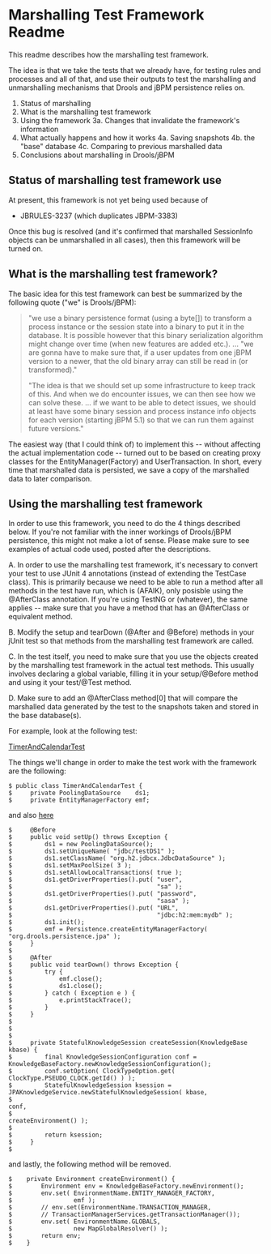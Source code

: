 
Marshalling Test Framework Readme
=================================

This readme describes how the marshalling test framework.

The idea is that we take the tests that we already have, for testing rules and processes and all of that, and use their outputs to test the marshalling and unmarshalling mechanisms that Drools and jBPM persistence relies on.

 1.    Status of marshalling
 2.    What is the marshalling test framework
 3.    Using the framework
 3a.    Changes that invalidate the framework's information
 4.    What actually happens and how it works
 4a.    Saving snapshots
 4b.    the "base" database
 4c.    Comparing to previous marshalled data
 5.    Conclusions about marshalling in Drools/jBPM


Status of marshalling test framework use
-------------------------------------------

At present, this framework is not yet being used because of 
- JBRULES-3237 (which duplicates JBPM-3383) 

Once this bug is resolved (and it's confirmed that marshalled SessionInfo objects
can be unmarshalled in all cases), then this framework will be turned on. 

What is the marshalling test framework?
------------------------------------------

The basic idea for this test framework can best be summarized by the following
quote ("we" is Drools/jBPM): 

 > "we use a binary persistence format (using a byte[]) to transform a 
 >  process instance or the session state into a binary to put it in the 
 >  database. It is possible however that this binary serialization 
 >  algorithm might change over time (when new features are added etc.).
 ...
 > "we are gonna have to make sure that, if a user updates from one jBPM 
 >  version to a newer, that the old binary array can still be read in 
 > (or transformed)."
 > 
 > "The idea is that we should set up some infrastructure to keep track 
 >  of this. And when we do encounter issues, we can then see how we can 
 >  solve these. ... if we want to be able to detect issues, we should at 
 >  least have some binary session and process instance info objects for 
 >  each version (starting jBPM 5.1) so that we can run them against 
 >  future versions."

The easiest way (that I could think of) to implement this -- without affecting the actual implementation code -- turned out to be based on creating proxy classes for the EntityManager(Factory) and UserTransaction. In short, every time that marshalled data is persisted, we save a copy of the marshalled data to later comparison. 


Using the marshalling test framework
-----------------------------------------

In order to use this framework, you need to do the 4 things described below. If you're not familiar with the inner workings of Drools/jBPM persistence, this might not make a lot of sense. Please make sure to see examples of actual code used, posted after the descriptions. 

A. In order to use the marshalling test framework, it's necessary to convert your test to use JUnit 4 annotations (instead of extending the TestCase class). This is primarily because we need to be able to run a method after all methods in the test have run, which is (AFAIK), only posisble using the @AfterClass annotation. If you're using TestNG or (whatever), the same applies -- make sure that you have a method that has an @AfterClass or equivalent method. 

B. Modify the setup and tearDown (@After and @Before) methods in your jUnit test so that methods from the marshalling test framework are called. 

C. In the test itself, you need to make sure that you use the objects created by the marshalling test framework in the actual test methods. This usually involves declaring a global variable, filling it in your setup/@Before method and using it your test/@Test method. 

D. Make sure to add an @AfterClass method[0] that will compare the marshalled data 
generated by the test to the snapshots taken and stored in the base database(s). 

For example, look at the following test: 

 [TimerAndCalendarTest](https://github.com/droolsjbpm/drools/blob/b869611e377e9fc5e036c64c296eeaba75a5cd0e/drools-persistence-jpa/src/test/java/org/drools/timer/integrationtests/TimerAndCalendarTest.java)

The things we'll change in order to make the test work with the framework are the following: 

    $ public class TimerAndCalendarTest {
    $     private PoolingDataSource    ds1;
    $     private EntityManagerFactory emf;

and also [here](https://github.com/droolsjbpm/drools/blob/b869611e377e9fc5e036c64c296eeaba75a5cd0e/drools-persistence-jpa/src/test/java/org/drools/timer/integrationtests/TimerAndCalendarTest.java#L245) 

    $     @Before
    $     public void setUp() throws Exception {
    $         ds1 = new PoolingDataSource();
    $         ds1.setUniqueName( "jdbc/testDS1" );
    $         ds1.setClassName( "org.h2.jdbcx.JdbcDataSource" );
    $         ds1.setMaxPoolSize( 3 );
    $         ds1.setAllowLocalTransactions( true );
    $         ds1.getDriverProperties().put( "user",
    $                                        "sa" );
    $         ds1.getDriverProperties().put( "password",
    $                                        "sasa" );
    $         ds1.getDriverProperties().put( "URL",
    $                                        "jdbc:h2:mem:mydb" );
    $         ds1.init();
    $         emf = Persistence.createEntityManagerFactory( "org.drools.persistence.jpa" );
    $     }
    $ 
    $     @After
    $     public void tearDown() throws Exception {
    $         try {
    $             emf.close();
    $             ds1.close();
    $         } catch ( Exception e ) {
    $             e.printStackTrace();
    $         }
    $     }
    $ 
    $ 
    $ 
    $     private StatefulKnowledgeSession createSession(KnowledgeBase kbase) {
    $         final KnowledgeSessionConfiguration conf = KnowledgeBaseFactory.newKnowledgeSessionConfiguration();
    $         conf.setOption( ClockTypeOption.get( ClockType.PSEUDO_CLOCK.getId() ) );
    $         StatefulKnowledgeSession ksession = JPAKnowledgeService.newStatefulKnowledgeSession( kbase,
    $                                                                                              conf,
    $                                                                                              createEnvironment() );
    $
    $         return ksession;
    $     }
    $ 

and lastly, the following method will be removed.

    $    private Environment createEnvironment() {
    $        Environment env = KnowledgeBaseFactory.newEnvironment();
    $        env.set( EnvironmentName.ENTITY_MANAGER_FACTORY,
    $                 emf );
    $        // env.set(EnvironmentName.TRANSACTION_MANAGER,
    $        // TransactionManagerServices.getTransactionManager());
    $        env.set( EnvironmentName.GLOBALS,
    $                 new MapGlobalResolver() );
    $        return env;
    $    }


